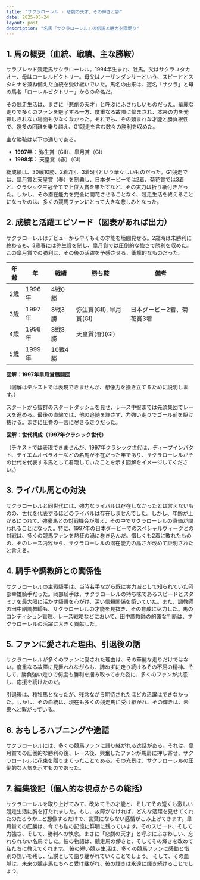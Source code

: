 ```yaml
---
title: "サクラローレル - 悲劇の天才、その輝きと影"
date: 2025-05-24
layout: post
description: "名馬『サクラローレル』の伝説と魅力を深堀り"
---
```


## 1. 馬の概要（血統、戦績、主な勝鞍）

サラブレッド競走馬サクラローレル。1994年生まれ、牡馬。父はサクラユタカオー、母はローレルビクトリー。母父はノーザンダンサーという、スピードとスタミナを兼ね備えた血統を受け継いでいた。馬名の由来は、冠名「サクラ」と母の馬名「ローレルビクトリー」からの命名だ。

その競走生活は、まさに「悲劇の天才」と呼ぶにふさわしいものだった。華麗な走りで多くのファンを魅了する一方、度重なる故障に悩まされ、本来の力を発揮しきれない場面も少なくなかった。それでも、その類まれな才能と勝負根性で、幾多の困難を乗り越え、G1競走を含む数々の勝利を収めた。

主な勝鞍は以下の通りである。

* **1997年：** 弥生賞（GII）、皐月賞（GI）
* **1998年：** 天皇賞（春）（GI）


総成績は、30戦10勝、2着7回、3着5回という華々しいものだった。G1競走では、皐月賞と天皇賞（春）を制覇し、日本ダービーでは2着、菊花賞では3着と、クラシック三冠全てで上位入賞を果たすなど、その実力は折り紙付きだった。しかし、その潜在能力を完全に開花させることなく、競走生活を終えることになったのは、多くの競馬ファンにとって大きな悲しみとなった。


## 2. 成績と活躍エピソード（図表があれば出力）

サクラローレルはデビューから早くもその才能を垣間見せる。2歳時は未勝利に終わるも、3歳春には弥生賞を制し、皐月賞では圧倒的な強さで勝利を収めた。この皐月賞での勝利は、その後の活躍を予感させる、衝撃的なものだった。

| 年齢 | 年 | 戦績 | 勝ち鞍 | 備考 |
|---|---|---|---|---|
| 2歳 | 1996年 | 4戦0勝 |  |  |
| 3歳 | 1997年 | 8戦3勝 | 弥生賞(GII), 皐月賞(GI) | 日本ダービー2着、菊花賞3着 |
| 4歳 | 1998年 | 8戦3勝 | 天皇賞(春)(GI) |  |
| 5歳 | 1999年 | 10戦4勝 |  |  |


**図解：1997年皐月賞展開図**

（図解はテキストでは表現できませんが、想像力を掻き立てるために説明します。）

スタートから抜群のスタートダッシュを見せ、レース中盤までは先頭集団でレースを進める。最後の直線では、他の追随を許さず、力強い走りでゴール前を駆け抜ける。まさに圧巻の一言に尽きる走りだった。


**図解：世代構成（1997年クラシック世代）**

（テキストでは表現できませんが、1997年クラシック世代は、ディープインパクト、テイエムオペラオーなどの名馬が不在だった年であり、サクラローレルがその世代を代表する馬として君臨していたことを示す図解をイメージしてください。）


## 3. ライバル馬との対決

サクラローレルと同世代には、強力なライバルは存在しなかったとは言えないものの、世代を代表するほどのライバルは存在しませんでした。しかし、年齢が上がるにつれて、強豪馬との対戦機会が増え、その中でサクラローレルの真価が問われることになった。特に、1997年の日本ダービーでのスペシャルウィークとの対戦は、多くの競馬ファンを熱狂の渦に巻き込んだ。惜しくも2着に敗れたものの、そのレース内容から、サクラローレルの潜在能力の高さが改めて証明されたと言える。


## 4. 騎手や調教師との関係性

サクラローレルの主戦騎手は、当時若手ながら既に実力派として知られていた岡部幸雄騎手だった。岡部騎手は、サクラローレルの持ち味であるスピードとスタミナを最大限に活かす騎乗を心がけ、深い信頼関係を築いていた。また、調教師の田中剛調教師も、サクラローレルの才能を見抜き、その育成に尽力した。馬のコンディション管理、レース戦略などにおいて、田中調教師の的確な判断は、サクラローレルの活躍に大きく貢献した。


## 5. ファンに愛された理由、引退後の話

サクラローレルが多くのファンに愛された理由は、その華麗な走りだけではない。度重なる故障に見舞われながらも、諦めずに走り続けるその不屈の精神、そして、勝負強い走りで何度も勝利を掴み取ってきた姿に、多くのファンが共感し、応援を続けたのだ。

引退後は、種牡馬となったが、残念ながら期待されたほどの活躍はできなかった。しかし、その血統は、現在も多くの競走馬に受け継がれ、その輝きは、未来へと繋がっている。


## 6. おもしろハプニングや逸話

サクラローレルには、多くの競馬ファンに語り継がれる逸話がある。それは、皐月賞での圧倒的な勝利の後、レース後、興奮したファンが馬房に押し寄せ、サクラローレルに花束を贈りまくったことである。その光景は、サクラローレルの圧倒的な人気を示すものであった。


## 7. 編集後記（個人的な視点からの総括）

サクラローレルを取り上げてみて、改めてその才能と、そしてその短くも激しい競走生活に胸を打たれました。もし、故障がなければ、どんな活躍を見せてくれたのだろうか…と想像するだけで、言葉にならない感情がこみ上げてきます。皐月賞での圧勝は、今でも私の記憶に鮮明に残っています。そのスピード、そして力強さ、そして、勝利への執念。まさに「悲劇の天才」と呼ぶにふさわしい、忘れられない名馬でした。彼の物語は、競走馬の儚さと、そしてその輝きを改めて私たちに教えてくれます。  彼の短い競走生活は、多くの競馬ファンに感動と惜別の想いを残し、伝説として語り継がれていくことでしょう。  そして、その血脈は、未来の競走馬たちへと受け継がれ、彼の輝きは永遠に輝き続けることでしょう。
